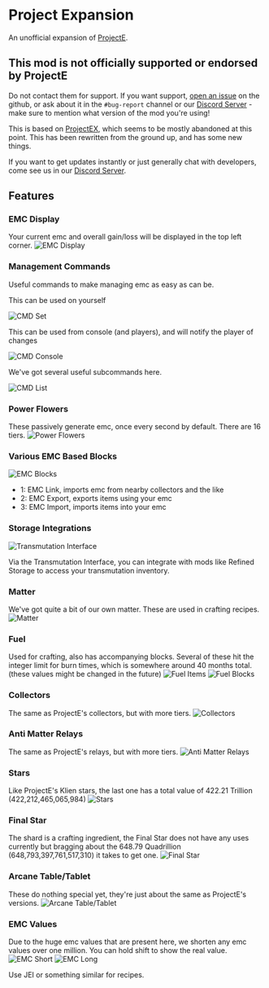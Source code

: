 # Project Expansion
An unofficial expansion of [ProjectE](https://www.curseforge.com/minecraft/mc-mods/projecte).
## This mod is not officially supported or endorsed by ProjectE
Do not contact them for support. If you want
support, [open an issue](https://github.com/DonovanDMC/ProjectExpansion/issues/new) on the github, or ask about it in
the `#bug-report` channel or our [Discord Server](https://discord.gg/SwxbbmMKQH) - make sure to mention what version of
the mod you're using!

This is based on [ProjectEX](https://www.curseforge.com/minecraft/mc-mods/projectex-forge), which seems to be mostly
abandoned at this point. This has been rewritten from the ground up, and has some new things.

If you want to get updates instantly or just generally chat with developers, come see us in our [Discord Server](https://discord.gg/SwxbbmMKQH).

## Features

### EMC Display
Your current emc and overall gain/loss will be displayed in the top left corner.
![EMC Display](https://butts-are.cool/mc/project-expansion/emc_display.gif)

### Management Commands
Useful commands to make managing emc as easy as can be.

This can be used on yourself

![CMD Set](https://butts-are.cool/mc/project-expansion/cmd_set.png)

This can be used from console (and players), and will notify the player of changes

![CMD Console](https://butts-are.cool/mc/project-expansion/cmd_console.png)

We've got several useful subcommands here.

![CMD List](https://butts-are.cool/mc/project-expansion/cmd_list.png)

### Power Flowers

These passively generate emc, once every second by default. There are 16 tiers.
![Power Flowers](https://butts-are.cool/mc/project-expansion/power_flowers.png)

### Various EMC Based Blocks

![EMC Blocks](https://butts-are.cool/mc/project-expansion/emc_blocks.png)

* 1: EMC Link, imports emc from nearby collectors and the like
* 2: EMC Export, exports items using your emc
* 3: EMC Import, imports items into your emc

### Storage Integrations

![Transmutation Interface](https://butts-are.cool/mc/project-expansion/transmutation_interface.png)

Via the Transmutation Interface, you can integrate with mods like Refined Storage to access your transmutation
inventory.

### Matter

We've got quite a bit of our own matter. These are used in crafting recipes.
![Matter](https://butts-are.cool/mc/project-expansion/matter.png)

### Fuel

Used for crafting, also has accompanying blocks. Several of these hit the integer limit for burn times, which is
somewhere around 40 months total. (these values might be changed in the future)
![Fuel Items](https://butts-are.cool/mc/project-expansion/fuel.png)
![Fuel Blocks](https://butts-are.cool/mc/project-expansion/fuel_blocks.png)

### Collectors
The same as ProjectE's collectors, but with more tiers.
![Collectors](https://butts-are.cool/mc/project-expansion/collectors.png)

### Anti Matter Relays
The same as ProjectE's relays, but with more tiers.
![Anti Matter Relays](https://butts-are.cool/mc/project-expansion/relays.png)

### Stars
Like ProjectE's Klien stars, the last one has a total value of 422.21 Trillion (422,212,465,065,984)
![Stars](https://butts-are.cool/mc/project-expansion/stars.png)

### Final Star
The shard is a crafting ingredient, the Final Star does not have any uses currently but bragging about the 648.79 Quadrillion (648,793,397,761,517,310) it takes to get one.
![Final Star](https://butts-are.cool/mc/project-expansion/final.png)

### Arcane Table/Tablet
These do nothing special yet, they're just about the same as ProjectE's versions.
![Arcane Table/Tablet](https://butts-are.cool/mc/project-expansion/table.png)

### EMC Values
Due to the huge emc values that are present here, we shorten any emc values over one million. You can hold shift to show the real value.
![EMC Short](https://butts-are.cool/mc/project-expansion/emc_short.png)
![EMC Long](https://butts-are.cool/mc/project-expansion/emc_long.png)

Use JEI or something similar for recipes.
